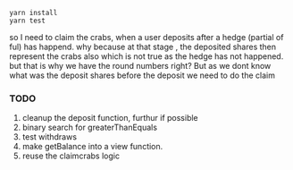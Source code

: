 ```
yarn install
yarn test
```

so I need to claim the crabs, when a user deposits after a hedge (partial of ful) has happend.
why because at that stage , the deposited shares then represent the crabs also which is not true as the hedge has not happened.
but that is why we have the round numbers right? But as we dont know what was the deposit shares before the deposit we need to do the claim

### TODO

1. cleanup the deposit function, furthur if possible
2. binary search for greaterThanEquals
3. test withdraws
4. make getBalance into a view function.
5. reuse the claimcrabs logic
